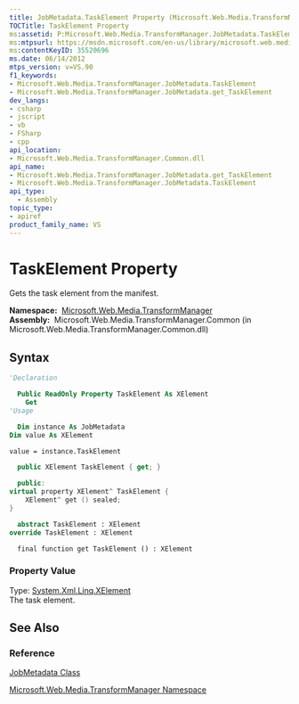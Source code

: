 ```yaml
---
title: JobMetadata.TaskElement Property (Microsoft.Web.Media.TransformManager)
TOCTitle: TaskElement Property
ms:assetid: P:Microsoft.Web.Media.TransformManager.JobMetadata.TaskElement
ms:mtpsurl: https://msdn.microsoft.com/en-us/library/microsoft.web.media.transformmanager.jobmetadata.taskelement(v=VS.90)
ms:contentKeyID: 35520696
ms.date: 06/14/2012
mtps_version: v=VS.90
f1_keywords:
- Microsoft.Web.Media.TransformManager.JobMetadata.TaskElement
- Microsoft.Web.Media.TransformManager.JobMetadata.get_TaskElement
dev_langs:
- csharp
- jscript
- vb
- FSharp
- cpp
api_location:
- Microsoft.Web.Media.TransformManager.Common.dll
api_name:
- Microsoft.Web.Media.TransformManager.JobMetadata.get_TaskElement
- Microsoft.Web.Media.TransformManager.JobMetadata.TaskElement
api_type:
  - Assembly
topic_type:
- apiref
product_family_name: VS
---
```


# TaskElement Property

Gets the task element from the manifest.

**Namespace:**  [Microsoft.Web.Media.TransformManager](microsoft-web-media-transformmanager-namespace.md)  
**Assembly:**  Microsoft.Web.Media.TransformManager.Common (in Microsoft.Web.Media.TransformManager.Common.dll)

## Syntax

```vb
'Declaration

  Public ReadOnly Property TaskElement As XElement
    Get
'Usage

  Dim instance As JobMetadata
Dim value As XElement

value = instance.TaskElement
```

```csharp
  public XElement TaskElement { get; }
```

```cpp
  public:
virtual property XElement^ TaskElement {
    XElement^ get () sealed;
}
```

``` fsharp
  abstract TaskElement : XElement
override TaskElement : XElement
```

```jscript
  final function get TaskElement () : XElement
```

### Property Value

Type: [System.Xml.Linq.XElement](https://msdn.microsoft.com/library/bb340098)  
The task element.  

## See Also

### Reference

[JobMetadata Class](jobmetadata-class-microsoft-web-media-transformmanager.md)

[Microsoft.Web.Media.TransformManager Namespace](microsoft-web-media-transformmanager-namespace.md)

